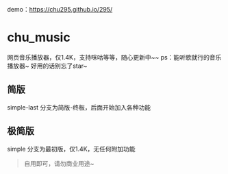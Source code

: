 demo：https://chu295.github.io/295/

# chu_music
网页音乐播放器，仅1.4K，支持咪咕等等，随心更新中~~
ps：能听歌就行的音乐播放器~
好用的话别忘了star~

## 简版
simple-last 分支为简版-终板，后面开始加入各种功能

## 极简版
simple 分支为最初版，仅1.4K，无任何附加功能

>自用即可，请勿商业用途~
